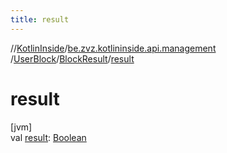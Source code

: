 ```yaml
---
title: result
---
```

//[KotlinInside](../../../../index.html)/[be.zvz.kotlininside.api.management](../../index.html)
/[UserBlock](../index.html)/[BlockResult](index.html)/[result](result.html)

# result

[jvm]\
val [result](result.html): [Boolean](https://kotlinlang.org/api/latest/jvm/stdlib/kotlin/-boolean/index.html)




